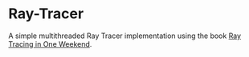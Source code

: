 # Ray-Tracer

A simple multithreaded Ray Tracer implementation using the book [Ray Tracing in One Weekend](https://raytracing.github.io/books/RayTracingInOneWeekend.html).
